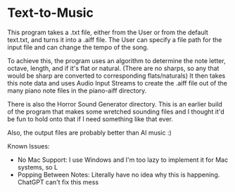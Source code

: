 # Text-to-Music
This program takes a .txt file, either from the User or from the default text.txt, and turns it into a .aiff file.
The User can specify a file path for the input file and can change the tempo of the song.

To achieve this, the program uses an algorithm to determine the note letter, octave, length, and if it's flat or natural.
(There are no sharps, so any that would be sharp are converted to corresponding flats/naturals)
It then takes this note data and uses Audio Input Streams to create the .aiff file out of the many piano note files in
the piano-aiff directory. 

There is also the Horror Sound Generator directory. This is an earlier build of the program that makes some wretched
sounding files and I thought it'd be fun to hold onto that if I need something like that ever.

Also, the output files are probably better than AI music :)

Known Issues:
- No Mac Support: I use Windows and I'm too lazy to implement it for Mac systems, so L
- Popping Between Notes: Literally have no idea why this is happening. ChatGPT can't fix this mess
